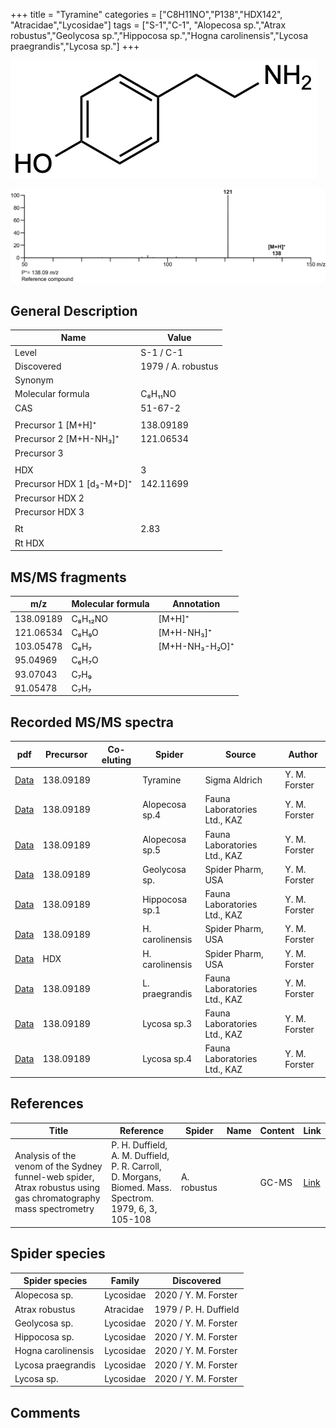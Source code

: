 +++
title = "Tyramine"
categories = ["C8H11NO","P138","HDX142",
"Atracidae","Lycosidae"]
tags = ["S-1","C-1",
"Alopecosa sp.","Atrax robustus","Geolycosa sp.","Hippocosa sp.","Hogna carolinensis","Lycosa praegrandis","Lycosa sp."]
+++

![](/img/Tyramine.png)

![](/img_MSMS/138_Tyramine.png)

## General Description

| Name                      | Value              |
|---------------------------|--------------------|
| Level                     | S-1 / C-1                  |
| Discovered                | 1979 / A. robustus |
| Synonym                   |                    |
| Molecular formula         | C₈H₁₁NO            |
| CAS                       | 51-67-2            |
|                           |                    |
| Precursor 1 [M+H]⁺        | 138.09189          |
| Precursor 2 [M+H-NH₃]⁺    | 121.06534          |
| Precursor 3               |                    |
|                           |                    |
| HDX                       | 3                  |
| Precursor HDX 1 [d₃-M+D]⁺ | 142.11699          |
| Precursor HDX 2           |                    |
| Precursor HDX 3           |                    |
|                           |                    |
| Rt                        | 2.83               |
| Rt HDX                    |                    |

## MS/MS fragments

| m/z       | Molecular formula | Annotation     |
|-----------|-------------------|----------------|
| 138.09189 | C₈H₁₂NO           | [M+H]⁺         |
| 121.06534 | C₈H₉O             | [M+H-NH₃]⁺     |
| 103.05478 | C₈H₇              | [M+H-NH₃-H₂O]⁺ |
| 95.04969  | C₆H₇O             |                |
| 93.07043  | C₇H₉              |                |
| 91.05478  | C₇H₇              |                |

## Recorded MS/MS spectra

| pdf                                | Precursor | Co-eluting | Spider   | Source        | Author        |
|------------------------------------|-----------|------------|----------|---------------|---------------|
| [Data](/pdf/138_Tyramine_2-83.pdf) | 138.09189 |            | Tyramine | Sigma Aldrich | Y. M. Forster |
| [Data](/pdf/Alopecosa-sp4/138_Tyramine_Al-sp4.pdf) | 138.09189 |           | Alopecosa sp.4 | Fauna Laboratories Ltd., KAZ | Y. M. Forster |
| [Data](/pdf/Alopecosa-sp5/138_Tyramine_Al-sp5.pdf) | 138.09189 |           | Alopecosa sp.5 | Fauna Laboratories Ltd., KAZ | Y. M. Forster |
| [Data](/pdf/Geolycosa-sp/138_Tyramine_Ge-sp.pdf) | 138.09189 |           | Geolycosa sp. | Spider Pharm, USA| Y. M. Forster |
| [Data](/pdf/Hippocosa-sp1/138_Tyramine_Hi-sp1.pdf) | 138.09189 |           | Hippocosa sp.1 | Fauna Laboratories Ltd., KAZ | Y. M. Forster |
| [Data](/pdf/H-caroliensis/138_Tyramine_Hc.pdf) | 138.09189 |           | H. carolinensis | Spider Pharm, USA | Y. M. Forster |
| [Data](/pdf/H-caroliensis/138_Tyramine_Hc_HDX.pdf) | HDX |           | H. carolinensis | Spider Pharm, USA | Y. M. Forster |
| [Data](/pdf/L-praegrandis/138_Tyramine_Lp.pdf) | 138.09189 |           | L. praegrandis | Fauna Laboratories Ltd., KAZ | Y. M. Forster |
| [Data](/pdf/Lycosa-sp3/104_Choline_Ly-sp3.pdf) | 138.09189 |           | Lycosa sp.3 | Fauna Laboratories Ltd., KAZ | Y. M. Forster |
| [Data](/pdf/Lycosa-sp4/104_Choline_Ly-sp4.pdf) | 138.09189 |           | Lycosa sp.4 | Fauna Laboratories Ltd., KAZ | Y. M. Forster |

## References

| Title                                                                                                            | Reference                                                                                              | Spider      | Name | Content | Link                                   |
|------------------------------------------------------------------------------------------------------------------|--------------------------------------------------------------------------------------------------------|-------------|------|---------|----------------------------------------|
| Analysis of the venom of the Sydney funnel-web spider, Atrax robustus using gas chromatography mass spectrometry | P. H. Duffield, A. M. Duffield, P. R. Carroll, D. Morgans, Biomed. Mass. Spectrom. 1979, 6, 3, 105-108 | A. robustus |      | GC-MS   | [Link](https://doi.org/10.1002/bms.1200060305) |

## Spider species

| Spider species | Family    | Discovered            |
|----------------|-----------|-----------------------|
| Alopecosa sp. | Lycosidae | 2020 / Y. M. Forster |
| Atrax robustus | Atracidae | 1979 / P. H. Duffield |
| Geolycosa sp. | Lycosidae | 2020 / Y. M. Forster |
| Hippocosa sp. | Lycosidae | 2020 / Y. M. Forster |
| Hogna carolinensis | Lycosidae | 2020 / Y. M. Forster |
| Lycosa praegrandis | Lycosidae | 2020 / Y. M. Forster |
| Lycosa sp. | Lycosidae | 2020 / Y. M. Forster |

## Comments